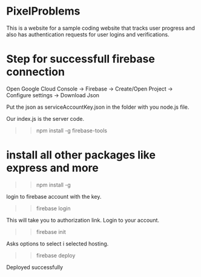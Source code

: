 # PixelProblems
This is a website for a sample coding website that tracks user progress and also has authentication requests for user logins and verifications.

# Step for successfull firebase connection

Open Google Cloud Console -> Firebase -> Create/Open Project -> Configure settings -> Download Json

Put the json as serviceAccountKey.json in the folder with you node.js file.

Our index.js is the server code. 

>> npm install -g firebase-tools
# install all other packages like express and more
>> npm install -g <packages> 

login to firebase account with the key.

>> firebase login

This will take you to authorization link. Login to your account.

>> firebase init

Asks options to select i selected hosting.

>> firebase deploy

Deployed successfully